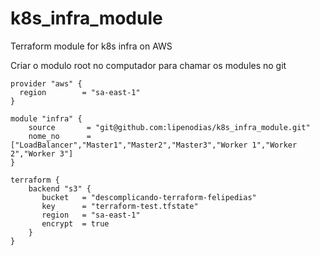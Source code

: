 # k8s_infra_module
Terraform module for k8s infra on AWS

Criar o modulo root no computador para chamar os modules no git

```
provider "aws" {
  region        = "sa-east-1"
}

module "infra" {
    source       = "git@github.com:lipenodias/k8s_infra_module.git"
    nome_no      = ["LoadBalancer","Master1","Master2","Master3","Worker 1","Worker 2","Worker 3"]
}

terraform {
    backend "s3" {
       bucket   = "descomplicando-terraform-felipedias"
       key      = "terraform-test.tfstate"
       region   = "sa-east-1"
       encrypt  = true
    }
}

```
